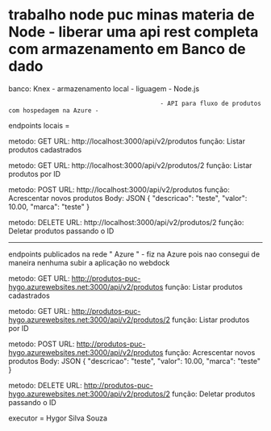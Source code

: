 # trabalho node puc minas materia de Node - liberar uma api rest completa com armazenamento em Banco de dado

banco: Knex - armazenamento local -
liguagem - Node.js 

                                              - API para fluxo de produtos com hospedagem na Azure -


endpoints locais = 

metodo: GET
URL: http://localhost:3000/api/v2/produtos
função: Listar produtos cadastrados


metodo: GET
URL: http://localhost:3000/api/v2/produtos/2
função: Listar produtos por ID 

metodo: POST
URL: http://localhost:3000/api/v2/produtos
função: Acrescentar novos produtos
Body: JSON
{
"descricao": "teste",
"valor": 10.00,
"marca": "teste"
}

metodo: DELETE
URL: http://localhost:3000/api/v2/produtos/2
função: Deletar produtos passando o ID 


*********************************************************************

endpoints publicados na rede " Azure " - fiz na Azure pois nao consegui de maneira nenhuma subir a aplicação no webdock


metodo: GET
URL: http://produtos-puc-hygo.azurewebsites.net:3000/api/v2/produtos
função: Listar produtos cadastrados


metodo: GET
URL: http://produtos-puc-hygo.azurewebsites.net:3000/api/v2/produtos/2
função: Listar produtos por ID 

metodo: POST
URL: http://produtos-puc-hygo.azurewebsites.net:3000/api/v2/produtos
função: Acrescentar novos produtos
Body: JSON
{
"descricao": "teste",
"valor": 10.00,
"marca": "teste"
}

metodo: DELETE
URL: http://produtos-puc-hygo.azurewebsites.net:3000/api/v2/produtos/2
função: Deletar produtos passando o ID 


executor =  Hygor Silva Souza
